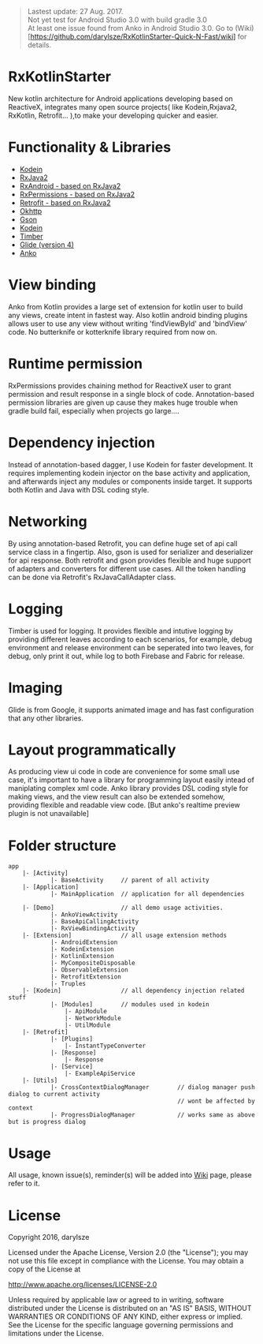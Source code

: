 > Lastest update: 27 Aug. 2017. <br />
> Not yet test for Android Studio 3.0 with build gradle 3.0 <br />
> At least one issue found from Anko in Android Studio 3.0. Go to (Wiki)[https://github.com/darylsze/RxKotlinStarter-Quick-N-Fast/wiki] for details.


# RxKotlinStarter
New kotlin architecture for Android applications developing based on ReactiveX, integrates many open source projects( like Kodein,Rxjava2, RxKotlin, Retrofit... ),to make your developing quicker and easier. 

# Functionality & Libraries
* [Kodein](https://github.com/SalomonBrys/Kodein)
* [RxJava2](https://github.com/ReactiveX/RxJava)
* [RxAndroid - based on RxJava2](https://github.com/ReactiveX/RxAndroid)
* [RxPermissions - based on RxJava2](https://github.com/tbruyelle/RxPermissions)
* [Retrofit - based on RxJava2](http://square.github.io/retrofit/)
* [Okhttp](https://github.com/square/okhttp/)
* [Gson](https://github.com/google/gson)
* [Kodein](https://salomonbrys.github.io/Kodein/)
* [Timber](https://github.com/JakeWharton/timber)
* [Glide (version 4)](https://github.com/bumptech/glide)
* [Anko](https://github.com/Kotlin/anko)

# View binding
Anko from Kotlin provides a large set of extension for kotlin user to build any views, create intent in fastest way. Also kotlin android binding plugins allows user to use any view without writing 'findViewById' and 'bindView' code. No butterknife or kotterknife library required from now on.

# Runtime permission
RxPermissions provides chaining method for ReactiveX user to grant permission and result response in a single block of code. Annotation-based permission libraries are given up cause they makes huge trouble when gradle build fail, especially when projects go large....

# Dependency injection
Instead of annotation-based dagger, I use Kodein for faster development. It requires implementing kodein injector on the base activity and application, and afterwards inject any modules or components inside target. It supports both Kotlin and Java with DSL coding style.

# Networking
By using annotation-based Retrofit, you can define huge set of api call service class in a fingertip. Also, gson is used for serializer and deserializer for api response. Both retrofit and gson provides flexible and huge support of adapters and converters for different use cases. All the token handling can be done via Retrofit's RxJavaCallAdapter class.

# Logging
Timber is used for logging. It provides flexible and intutive logging by providing different leaves according to each scenarios, for example, debug environment and release environment can be seperated into two leaves, for debug, only print it out, while log to both Firebase and Fabric for release.

# Imaging
Glide is from Google, it supports animated image and has fast configuration that any other libraries.

# Layout programmatically
As producing view ui code in code are convenience for some small use case, it's important to have a library for programming layout easily intead of maniplating complex xml code. Anko library provides DSL coding style
for making views, and the view result can also be extended somehow, providing flexible and readable view code. [But anko's realtime preview plugin is not unavailable]


# Folder structure
    app
        |- [Activity]   
                |- BaseActivity     // parent of all activity
        |- [Application]
                |- MainApplication  // application for all dependencies
    
        |- [Demo]                   // all demo usage activities.
                |- AnkoViewActivity 
                |- BaseApiCallingActivity
                |- RxViewBindingActivity
        |- [Extension]              // all usage extension methods
                |- AndroidExtension
                |- KodeinExtension
                |- KotlinExtension
                |- MyCompositeDisposable
                |- ObservableExtension
                |- RetrofitExtension
                |- Truples
        |- [Kodein]                 // all dependency injection related stuff
                |- [Modules]        // modules used in kodein
                    |- ApiModule
                    |- NetworkModule
                    |- UtilModule
        |- [Retrofit]
                |- [Plugins]
                    |- InstantTypeConverter
                |- [Response]
                    |- Response
                |- [Service]
                    |- ExampleApiService
        |- [Utils]
                |- CrossContextDialogManager        // dialog manager push dialog to current activity
                                                    // wont be affected by context
                |- ProgressDialogManager            // works same as above but is progress dialog
                
# Usage
All usage, known issue(s), reminder(s) will be added into [Wiki](https://github.com/darylsze/RxKotlinStarter-Quick-N-Fast/wiki) page, please refer to it. 

# License

Copyright 2016, darylsze       

Licensed under the Apache License, Version 2.0 (the "License");
you may not use this file except in compliance with the License.
You may obtain a copy of the License at 

   http://www.apache.org/licenses/LICENSE-2.0 

Unless required by applicable law or agreed to in writing, software
distributed under the License is distributed on an "AS IS" BASIS,
WITHOUT WARRANTIES OR CONDITIONS OF ANY KIND, either express or implied.
See the License for the specific language governing permissions and
limitations under the License.

